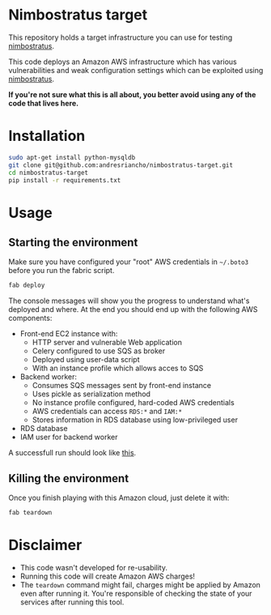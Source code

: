 Nimbostratus target
===================

This repository holds a target infrastructure you can use for testing [nimbostratus](https://github.com/andresriancho/nimbostratus).

This code deploys an Amazon AWS infrastructure which has various vulnerabilities and weak configuration settings which 
can be exploited using [nimbostratus](https://github.com/andresriancho/nimbostratus).

**If you're not sure what this is all about, you better avoid using any of the code that lives here.**

Installation
============

```bash
sudo apt-get install python-mysqldb
git clone git@github.com:andresriancho/nimbostratus-target.git
cd nimbostratus-target
pip install -r requirements.txt
```

Usage
=====

Starting the environment
------------------------

Make sure you have configured your "root" AWS credentials in `~/.boto3` before you run the fabric script.


```bash
fab deploy
```

The console messages will show you the progress to understand what's deployed and where.
At the end you should end up with the following AWS components:

 * Front-end EC2 instance with:
   * HTTP server and vulnerable Web application
   * Celery configured to use SQS as broker
   * Deployed using user-data script
   * With an instance profile which allows acces to SQS
 * Backend worker:
   * Consumes SQS messages sent by front-end instance
   * Uses pickle as serialization method
   * No instance profile configured, hard-coded AWS credentials
   * AWS credentials can access `RDS:*` and `IAM:*`
   * Stores information in RDS database using low-privileged user
 * RDS database
 * IAM user for backend worker

A successfull run should look like [this](https://github.com/andresriancho/nimbostratus-target/wiki/Successfull-run).

Killing the environment
-----------------------

Once you finish playing with this Amazon cloud, just delete it with:

```bash
fab teardown
```


Disclaimer
==========

 * This code wasn't developed for re-usability.
 * Running this code will create Amazon AWS charges!
 * The `teardown` command might fail, charges might be applied by Amazon even after running it. You're responsible of checking the state of your services after running this tool.

